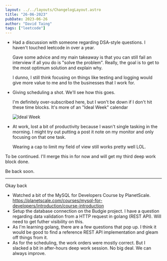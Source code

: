 ```yaml
---
layout: ../../layouts/ChangelogLayout.astro
title: "26-06-2023"
pubDate: 2023-06-26
author: "David Taing"
tags: ["leetcode"]
---
```


- Had a discussion with someone regarding DSA-style questions. I haven't touched leetcode in over a year.

  Gave some advice and my main takeaway is that you can still fail an interview if all you do is "solve the problem". Really, the goal is to get to the most optimum solution and explain why.

  I dunno, I still think focusing on things like testing and logging would give more value to me and to the businesses that I work for.

- Giving scheduling a shot. We'll see how this goes.

  I'm definitely over-subscribed here, but I won't be down if I don't hit these time blocks. It's more of an "Ideal Week" calendar

  ![Ideal Week](/changelogs/ideal-week.png)

- At work, lost a bit of productivity because I wasn't single tasking in the morning. I might try out putting a post it note on my monitor and only focusing on that one task.

  Wearing a cap to limit my field of view still works pretty well LOL.

To be continued. I'll merge this in for now and will get my third deep work block done.

Be back soon.

---

Okay back

- Watched a bit of the MySQL for Developers Course by PlanetScale. https://planetscale.com/courses/mysql-for-developers/introduction/course-introduction
- Setup the database connection on the Budgie project. I have a question regarding data validation from a HTTP request in golang (REST API). Will need to get futher visibility on this.
- As I'm learning golang, there are a few questions that pop up. I think it would be good to find a reference REST API implementation and gleam off things from it.
- As for the scheduling, the work orders were mostly correct. But I slacked a bit in after-hours deep work session. No big deal. We can always improve.
